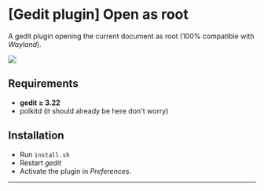 # [Gedit plugin] Open as root

A gedit plugin opening the current document as root (100% compatible with *Wayland*).

![](https://i.imgur.com/XThQy0i.png)

## Requirements

- **gedit ≥ 3.22**
- polkitd (it should already be here don't worry)

## Installation

- Run `install.sh`
- Restart *gedit*
- Activate the plugin in *Preferences*.

----

